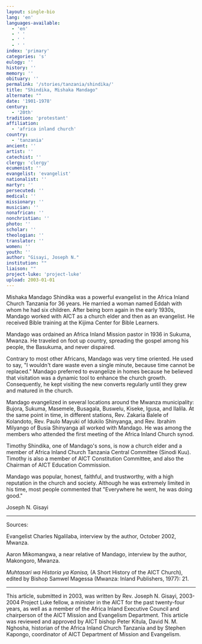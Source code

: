 ```yaml
---
layout: single-bio
lang: 'en'
languages-available:
  - 'en'
  - ' '
  - ' '
  - ' '
index: 'primary'
categories: 's'
eulogy: ''
history: ''
memory: ''
obituary: ''
permalink: '/stories/tanzania/shindika/'
title: "Shindika, Mishaka Mandago"
alternate: ""
date: '1901-1978'
century:
  - '20th'
tradition: 'protestant'
affiliation:
  - 'africa inland church'
country:
  - 'tanzania'
ancient: ''
artist: ''
catechist: ''
clergy: 'clergy'
ecumenist: ''
evangelist: 'evangelist'
nationalist: ''
martyr: ''
persecuted: ''
medical: ''
missionary: ''
musician: ''
nonafrican: ''
nonchristian: ''
photo: ''
scholar: ''
theologian: ''
translator: ''
women: ''
youth: ''
author: "Gisayi, Joseph N."
institution: ""
liaison: ""
project-luke: 'project-luke'
upload: 2003-01-01
---
```




Mishaka Mandago Shindika was a powerful evangelist in the Africa Inland Church Tanzania for 36 years.  He married a woman named Eddah with whom he had six children.  After being born again in the early 1930s, Mandago worked with AICT as a church elder and then as an evangelist. He received Bible training at the Kijima Center for Bible Learners.

Mandago was ordained an Africa Inland Mission pastor in 1936 in Sukuma, Mwanza.  He traveled on foot up country, spreading the gospel among his people, the Basukuma, and never dispaired.

Contrary to most other Africans, Mandago was very time oriented.  He used to say, "I wouldn't dare waste even a single minute, because time cannot be replaced."  Mandago preferred to evangelize in homes because he believed that visitation was a dynamic tool to enhance the church growth.  Consequently, he kept visiting the new converts regularly until they grew and matured in the church.

Mandago evangelized in several locations around the Mwanza municipality: Bujora, Sukuma, Masemele, Busagala, Buswelu, Kiseke, Igusa, and Ilalila.  At the same point in time, in different stations, Rev. Zakaria Balele of Kolandoto, Rev. Paulo Mayuki of Idukilo Shinyanga, and Rev. Ibrahim Milyango of Busia Shinyanga all worked with Mandago. He was among the members who attended the first meeting of the Africa Inland Church synod.

Timothy Shindika, one of Mandago's sons, is now a church elder and a member of Africa Inland Church Tanzania Central Committee (Sinodi Kuu).  Timothy is also a member of AICT Constitution Committee, and also the Chairman of AICT Education Commission.

Mandago was popular, honest, faithful, and trustworthy, with a high reputation in the church and society.  Although he was extremely limited in his time, most people commented that "Everywhere he went, he was doing good."

Joseph N. Gisayi

---

Sources:

Evangelist Charles Ngalilaba, interview by the author, October 2002, Mwanza.

Aaron Mikomangwa, a near relative of Mandago, interview by the author, Makongoro, Mwanza.

*Muhtasari wa Historia ya Kanisa,* (A Short History of the AICT Church), edited by Bishop Samwel Magessa (Mwanza: Inland Publishers, 1977): 21.

---

This article, submitted in 2003, was written by Rev. Joseph N. Gisayi, 2003-2004 Project Luke fellow, a minister in the AICT for the past twenty-four years, as well as a member of the Africa Inland Executive Council and chairperson of the AICT Mission and Evangelism Department. This article was reviewed and approved by AICT bishop Peter Kitula, David N. M. Nghosha, historian of the Africa Inland Church Tanzania and by Stephen Kapongo, coordinator of AICT Department of Mission and Evangelism.
